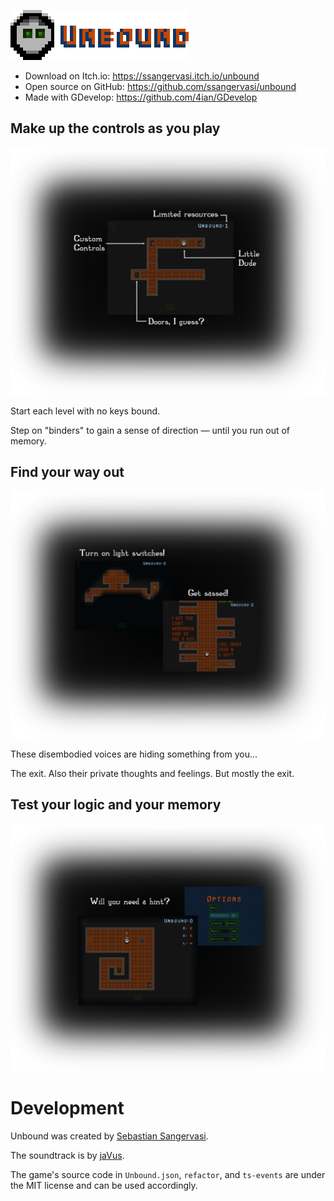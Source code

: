 ![Unbound](Assets/Sprites/Logo.png)

- Download on Itch.io: https://ssangervasi.itch.io/unbound
- Open source on GitHub: https://github.com/ssangervasi/unbound
- Made with GDevelop: https://github.com/4ian/GDevelop

## Make up the controls as you play
![Simple Level](about/about-simple-level.png)

Start each level with no keys bound.

Step on "binders" to gain a sense of direction — until you run out of memory. 

## Find your way out 
![Dark Level](about/about-dark.png)

These disembodied voices are hiding something from you...

The exit. Also their private thoughts and feelings. But mostly the exit. 


## Test your logic and your memory
![Enable bind hints](about/about-hints.png)

# Development

Unbound was created by [Sebastian Sangervasi](https://sangervasi.net).

The soundtrack is by [jaVus](https://soundcloud.com/javus).

The game's source code in `Unbound.json`, `refactor`, and `ts-events` are under the MIT license and can be used accordingly.


